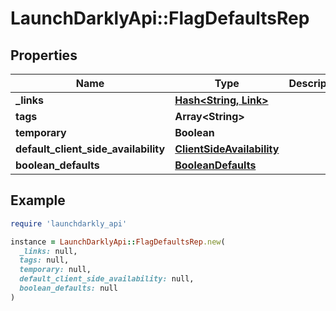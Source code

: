 # LaunchDarklyApi::FlagDefaultsRep

## Properties

| Name | Type | Description | Notes |
| ---- | ---- | ----------- | ----- |
| **_links** | [**Hash&lt;String, Link&gt;**](Link.md) |  | [optional] |
| **tags** | **Array&lt;String&gt;** |  | [optional] |
| **temporary** | **Boolean** |  | [optional] |
| **default_client_side_availability** | [**ClientSideAvailability**](ClientSideAvailability.md) |  | [optional] |
| **boolean_defaults** | [**BooleanDefaults**](BooleanDefaults.md) |  | [optional] |

## Example

```ruby
require 'launchdarkly_api'

instance = LaunchDarklyApi::FlagDefaultsRep.new(
  _links: null,
  tags: null,
  temporary: null,
  default_client_side_availability: null,
  boolean_defaults: null
)
```

